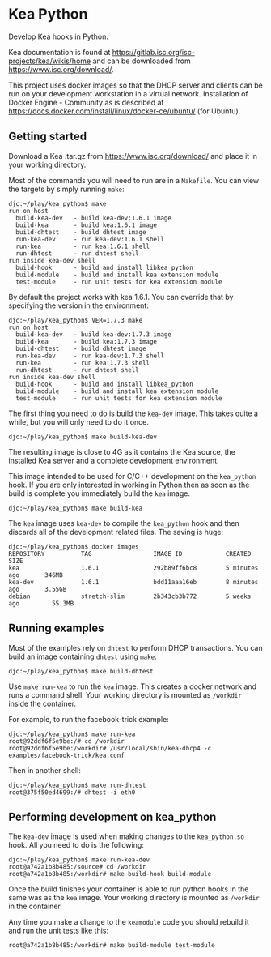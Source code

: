 # Kea Python
Develop Kea hooks in Python.

Kea documentation is found at https://gitlab.isc.org/isc-projects/kea/wikis/home and can be
downloaded from https://www.isc.org/download/.

This project uses docker images so that the DHCP server and clients can be run on your
development workstation in a virtual network.  Installation of Docker Engine - Community as
is described at https://docs.docker.com/install/linux/docker-ce/ubuntu/ (for Ubuntu).

## Getting started
Download a Kea .tar.gz from https://www.isc.org/download/ and place it in your working
directory.

Most of the commands you will need to run are in a `Makefile`.  You can view the targets
by simply running `make`:
```
djc:~/play/kea_python$ make
run on host
  build-kea-dev   - build kea-dev:1.6.1 image
  build-kea       - build kea:1.6.1 image
  build-dhtest    - build dhtest image
  run-kea-dev     - run kea-dev:1.6.1 shell
  run-kea         - run kea:1.6.1 shell
  run-dhtest      - run dhtest shell
run inside kea-dev shell
  build-hook      - build and install libkea_python
  build-module    - build and install kea extension module
  test-module     - run unit tests for kea extension module
```

By default the project works with kea 1.6.1.  You can override that by specifying the version
in the environment:
```
djc:~/play/kea_python$ VER=1.7.3 make
run on host
  build-kea-dev   - build kea-dev:1.7.3 image
  build-kea       - build kea:1.7.3 image
  build-dhtest    - build dhtest image
  run-kea-dev     - run kea-dev:1.7.3 shell
  run-kea         - run kea:1.7.3 shell
  run-dhtest      - run dhtest shell
run inside kea-dev shell
  build-hook      - build and install libkea_python
  build-module    - build and install kea extension module
  test-module     - run unit tests for kea extension module
```

The first thing you need to do is build the `kea-dev` image.  This takes quite a while, but you
will only need to do it once.
```
djc:~/play/kea_python$ make build-kea-dev
```
The resulting image is close to 4G as it contains the Kea source, the installed Kea server and
a complete development environment.

This image intended to be used for C/C++ development on the `kea_python` hook.  If you are only
interested in working in Python then as soon as the build is complete you immediately build the
`kea` image.
```
djc:~/play/kea_python$ make build-kea
```
The `kea` image uses `kea-dev` to compile the `kea_python` hook and then discards all of the
development related files.  The saving is huge:
```
djc:~/play/kea_python$ docker images
REPOSITORY          TAG                 IMAGE ID            CREATED             SIZE
kea                 1.6.1               292b89ff6bc8        5 minutes ago       346MB
kea-dev             1.6.1               bdd11aaa16eb        8 minutes ago       3.55GB
debian              stretch-slim        2b343cb3b772        5 weeks ago         55.3MB
```

## Running examples
Most of the examples rely on `dhtest` to perform DHCP transactions.  You can build an image
containing `dhtest` using `make`:
```
djc:~/play/kea_python$ make build-dhtest 
```

Use `make run-kea` to run the `kea` image.  This creates a docker network and runs a command
shell.  Your working directory is mounted as `/workdir` inside the container.

For example, to run the facebook-trick example:
```
djc:~/play/kea_python$ make run-kea
root@92ddf6f5e9be:/# cd /workdir
root@92ddf6f5e9be:/workdir# /usr/local/sbin/kea-dhcp4 -c examples/facebook-trick/kea.conf 
```

Then in another shell:
```
djc:~/play/kea_python$ make run-dhtest 
root@375f50ed4699:/# dhtest -i eth0
```

## Performing development on kea_python
The `kea-dev` image is used when making changes to the `kea_python.so` hook.  All you need
to do is the following:
```
djc:~/play/kea_python$ make run-kea-dev 
root@a742a1b8b485:/source# cd /workdir
root@a742a1b8b485:/workdir# make build-hook build-module
```
Once the build finishes your container is able to run python hooks in the same was as the `kea`
image.  Your working directory is mounted as `/workdir` in the container.

Any time you make a change to the `keamodule` code you should rebuild it and run the unit tests
like this:
```
root@a742a1b8b485:/workdir# make build-module test-module
```
